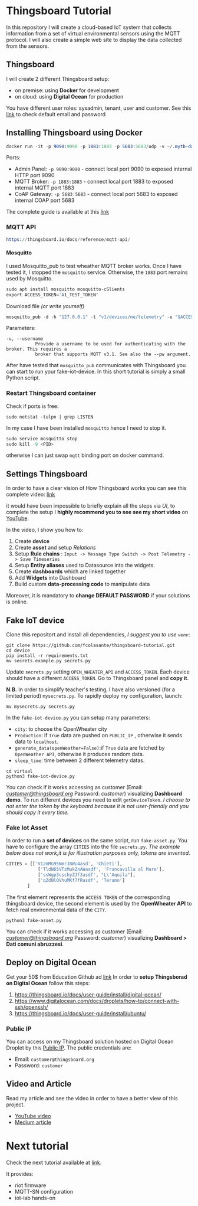 # Thingsboard Tutorial
In this repository I will create a cloud-based IoT system that collects information from a set of virtual environmental sensors using the MQTT protocol. I will also create a simple web site to display the data collected from the sensors.

## Thingsboard
I will create 2 different Thingsboard setup:
- on premise: using **Docker** for development
- on cloud: using **Digital Ocean** for production

You have different user roles: sysadmin, tenant, user and customer. See this [link](https://thingsboard.io/docs/samples/demo-account/) to check default email and password

## Installing Thingsboard using Docker
```s
docker run -it -p 9090:9090 -p 1883:1883 -p 5683:5683/udp -v ~/.mytb-data:/data -v ~/.mytb-logs:/var/log/thingsboard --name mytb --restart always thingsboard/tb-postgres
```

Ports:
- Admin Panel: `-p 9090:9090` - connect local port 9090 to exposed internal HTTP port 9090
- MQTT Broker: `-p 1883:1883` - connect local port 1883 to exposed internal MQTT port 1883
- CoAP Gateway: `-p 5683:5683` - connect local port 5683 to exposed internal COAP port 5683

The complete guide is available at this [link](https://thingsboard.io/docs/user-guide/install/docker/)

### MQTT API

```s
https://thingsboard.io/docs/reference/mqtt-api/
```

#### Mosquitto
I used Mosquitto_pub to test wheather MQTT broker works. Once I have tested it, I stopped the `mosquitto` service. Otherwise, the `1883` port remains used by Mosquitto. 

```s
sudo apt install mosquitto mosquitto-cSlients
export ACCESS_TOKEN='A1_TEST_TOKEN'
```
Download file *(or write yourself)*
```s
mosquitto_pub -d -h "127.0.0.1" -t "v1/devices/me/telemetry" -u "$ACCESS_TOKEN" -f "telemetry-data-as-object.json"
```

Parameters:
```
-u, --username
           Provide a username to be used for authenticating with the broker. This requires a
           broker that supports MQTT v3.1. See also the --pw argument.
```

After have tested that `mosquitto_pub` communicates with Thingsboard you can start to run your fake-iot-device. In this short tutorial is simply a small Python script.


### Restart Thingsboard container
Check if ports is free:
```
sudo netstat -tulpn | grep LISTEN
```
In my case I have been installed `mosquitto` hence I need to stop it.
```s
sudo service mosquitto stop
sudo kill -9 <PID>
```
otherwise I can just swap `mqtt` binding port on docker command.


## Settings Thingsboard
In order to have a clear vision of How Thingsboard works you can see this complete video: [link](https://thingsboard.io/docs/getting-started-guides/helloworld/#video-tutorial)

it would have been impossible to briefly explain all the steps via *UI*, to complete the setup I **highly recommend you to see see my short video** on [YouTube](https://youtu.be/jm8vQPPjoS0).

In the video, I show you how to:
1. Create **device**
2. Create **asset** and setup *Relations*
3. Setup **Rule chains** : `Input -> Message Type Switch -> Post Telemetry -> Save Timeseries`
4. Setup **Entity aliases** used to Datasource into the widgets. 
5. Create **dashboards** which are linked together
6. Add **Widgets** into Dashboard
7. Build custom **data-processing code** to manipulate data

Moreover, it is mandatory to **change DEFAULT PASSWORD** if your solutions is online.

## Fake IoT device
Clone this repositort and install all dependencies, *I suggest you to use `venv`*:
```
git clone https://github.com/fcolasante/thingsboard-tutorial.git
cd device
pip install -r requirements.txt
mv secrets.example.py secrets.py
```
Update `secrets.py` setting `OPEN_WHEATER_API` and `ACCESS_TOKEN`. Each device should have a different `ACCESS_TOKEN`.
Go to Thingsboard panel and **copy it**. 

**N.B.** In order to simplify teacher's testing, I have  also versioned (for  a limited period) `mysecrets.py`. To rapidly deploy my configuration, launch:
```shell
mv mysecrets.py secrets.py
```
In the `fake-iot-device.py` you can setup many parameters:
- `city`: to choose the OpenWheater city
- `Production`: if `True` data are pushed on `PUBLIC_IP` , otherwise it sends data to `localhost`.
- `generate_data(openWeather=False)`:if `True` data are fetched by `OpenWeather API`, otherwise it produces 
random data.
- `sleep_time`: time between 2 different telemetry datas.

```shell
cd virtual
python3 fake-iot-device.py
```
You can check if it works accessing as customer (Email: *customer@thingsboard.org* Password: *customer*) visualizing **Dashboard demo**.
To run different devices you need to edit `getDeviceToken`.
*I choose to not enter the token by the keyboard because it is not user-friendly and you should copy it every time.*

### Fake Iot Asset
In order to run a **set of devices** on the same script, run `fake-asset.py`. You have to configure the array `CITIES` into the file `secrets.py`. *The example below does not work,it is for illustration purposes only, tokens are invented*.

```python
CITIES = [['V12mMG95NmrJ8Wu4asd', 'Chieti'],
            ['TldN65VTzMukZnAWasdf', 'Francavilla al Mare'],
            ['ssWgp3cschyZJf3asdf', "L\'Aquila"],
            ['qZdNlOVhuMKf7fRasdf', 'Teramo']
        ]
```
The first element represents the `ACCESS TOKEN` of the corresponding thingsboard device, the second element is used by the **OpenWheater API** to fetch real environmental data of the `CITY`.
```shell
python3 fake-asset.py
```
You can check if it works accessing as customer (Email: *customer@thingsboard.org* Password: *customer*) visualizing **Dashboard > Dati comuni abruzzesi**.

## Deploy on Digital Ocean
Get your 50$ from Education Github ad [link](https://education.github.com/pack/offers#digitalocean)
In order to **setup Thingsborad on Digital Ocean** follow this steps:

1. https://thingsboard.io/docs/user-guide/install/digital-ocean/
2. https://www.digitalocean.com/docs/droplets/how-to/connect-with-ssh/openssh/
3. https://thingsboard.io/docs/user-guide/install/ubuntu/

### Public IP
You can access on my Thingsboard solution hosted on Digital Ocean Droplet by this [Public IP](http://64.227.26.128:8080). The public credentials are: 
- Email: `customer@thingsboard.org`
- Password: `customer`

## Video and Article
Read my article and see the video in order to have a better view of this project.
- [YouTube video](https://youtu.be/jm8vQPPjoS0)
- [Medium article](https://medium.com/@colasante.francesco/how-to-setup-an-iot-system-using-thingsboard-b705c9189e37)


# Next tutorial

Check the next tutorial available at [link](RIOT.md).

It provides:
- riot firmware
- MQTT-SN configuration
- iot-lab hands-on